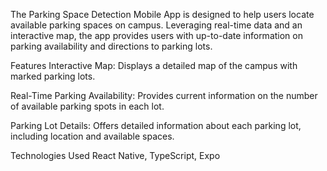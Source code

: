 The Parking Space Detection Mobile App is designed to help users locate available parking spaces on campus. Leveraging real-time data and an interactive map, the app provides users with up-to-date information on parking availability and directions to parking lots.

Features
Interactive Map: Displays a detailed map of the campus with marked parking lots.

Real-Time Parking Availability: Provides current information on the number of available parking spots in each lot.

Parking Lot Details: Offers detailed information about each parking lot, including location and available spaces.

Technologies Used
React Native, TypeScript, Expo
